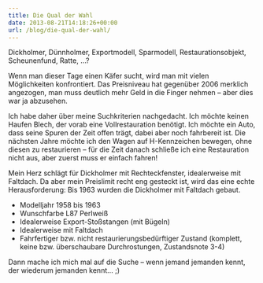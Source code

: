 ```yaml
---
title: Die Qual der Wahl
date: 2013-08-21T14:18:26+00:00
url: /blog/die-qual-der-wahl/
---
```


Dickholmer, Dünnholmer, Exportmodell, Sparmodell, Restaurationsobjekt, Scheunenfund, Ratte, …?

Wenn man dieser Tage einen Käfer sucht, wird man mit vielen Möglichkeiten konfrontiert. Das Preisniveau hat gegenüber 2006 merklich angezogen, man muss deutlich mehr Geld in die Finger nehmen – aber dies war ja abzusehen.

Ich habe daher über meine Suchkriterien nachgedacht. Ich möchte keinen Haufen Blech, der vorab eine Vollrestauration benötigt. Ich möchte ein Auto, dass seine Spuren der Zeit offen trägt, dabei aber noch fahrbereit ist. Die nächsten Jahre möchte ich den Wagen auf H-Kennzeichen bewegen, ohne diesen zu restaurieren – für die Zeit danach schließe ich eine Restauration nicht aus, aber zuerst muss er einfach fahren!

<!--more-->

Mein Herz schlägt für Dickholmer mit Rechteckfenster, idealerweise mit Faltdach. Da aber mein Preislimit recht eng gesteckt ist, wird das eine echte Herausforderung: Bis 1963 wurden die Dickholmer mit Faltdach gebaut.

* Modelljahr 1958 bis 1963
* Wunschfarbe L87 Perlweiß
* Idealerweise Export-Stoßstangen (mit Bügeln)
* Idealerweise mit Faltdach
* Fahrfertiger bzw. nicht restaurierungsbedürftiger Zustand (komplett, keine bzw. überschaubare Durchrostungen, Zustandsnote 3-4)

Dann mache ich mich mal auf die Suche – wenn jemand jemanden kennt, der wiederum jemanden kennt… ;)
